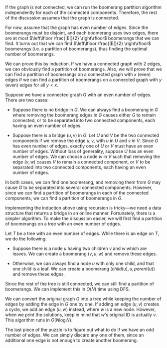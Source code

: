 If the graph is not connected, we can run the boomerang partition algorithm independently for each of the connected components. Therefore, the rest of the discussion assumes that the graph is connected.

For now, assume that the graph has even number of edges. Since the boomerangs must be disjoint, and each boomerang uses two edges, there are at most $\left\lfloor \frac{|E|}{2} \right\rfloor$ boomerangs that we can find. It turns out that we can find $\left\lfloor \frac{|E|}{2} \right\rfloor$ boomerangs (i.e. a partition of boomerangs), thus finding the optimal number of boomerangs.

We can prove this by induction. If we have a connected graph with 2 edges, we can obviously find a partition of boomerangs. Also, we will prove that we can find a partition of boomerangs on a connected graph with $x$ (even) edges if we can find a partition of boomerangs on a connected graph with $y$ (even) edges for all $y < x$.

Suppose we have a connected graph $G$ with an even number of edges. There are two cases:

- Suppose there is no bridge in $G$. We can always find a boomerang in $G$ where removing the boomerang edges in $G$ causes either $G$ to remain connected, or to be separated into two connected components, each having an even number of edges.

- Suppose there is a bridge $(u, v)$ in $G$. Let $U$ and $V$ be the two connected components if we remove the edge $u, v$, with $u$ in $U$ and $v$ in $V$. Since $G$ has even number of edges, exactly one of $U$ or $V$ must have an even number of edges. Without loss of generality, suppose $U$ has an even number of edges. We can choose a node $w$ in $V$ such that removing the edge $(v, w)$ causes $V$ to remain a connected component, or $V$ to be separated into two connected components, each having an even number of edges.

In both cases, we can find one boomerang, and removing them from $G$ may cause $G$ to be separated into several connected components. However, since we can find a partition of boomerangs in each of the connected components, we can find a partition of boomerangs in $G$.

Implementing the induction above using recursion is tricky—we need a data structure that returns a bridge in an online manner. Fortunately, there is a simpler algorithm. To make the discussion easier, we will first find a partition of boomerangs on a tree with an even number of edges.

Let $T$ be a tree with an even number of edges. While there is an edge on $T$, we do the following:

- Suppose there is a node $u$ having two children $v$ and $w$ which are leaves. We can create a boomerang $(v, u, w)$ and remove these edges.

- Otherwise, we can always find a node $u$ with only one child, and that one child is a leaf. We can create a boomerang $(child(u), u, parent(u))$ and remove these edges.

Since the rest of the tree is still connected, we can still find a partition of boomerangs. We can implement this in $O(N)$ time using DFS.

We can convert the original graph $G$ into a tree while keeping the number of edges by adding the edge in $G$ one by one. If adding an edge $(u, v)$ creates a cycle, we add an edge $(u, w)$ instead, where $w$ is a new node. However, when we print the solutions, keep in mind that $w$'s original ID is actually $v$. This algorithm runs in $O(N \log N)$.

The last piece of the puzzle is to figure out what to do if we have an odd number of edges. We can simply discard any one of them, since an additional one edge is not enough to create another boomerang.